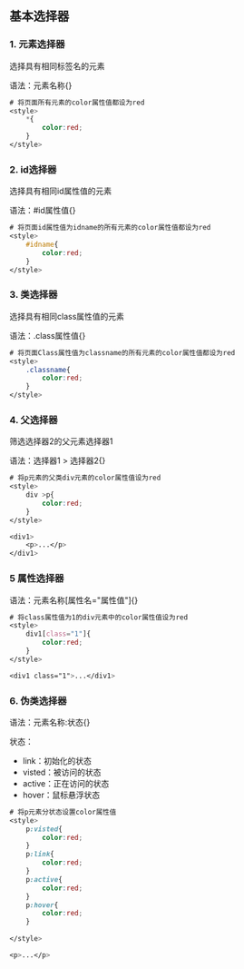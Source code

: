 ## 基本选择器

### 1. 元素选择器

选择具有相同标签名的元素

语法：元素名称{}

````css
# 将页面所有元素的color属性值都设为red
<style>
	*{
		color:red;
	}
</style>
````

### 2. id选择器

选择具有相同id属性值的元素

语法：#id属性值{}

```css
# 将页面id属性值为idname的所有元素的color属性值都设为red
<style>
	#idname{
		color:red;
	}
</style>
```

### 3. 类选择器

选择具有相同class属性值的元素

语法：.class属性值{}

```css
# 将页面Class属性值为classname的所有元素的color属性值都设为red
<style>
	.classname{
		color:red;
	}
</style>
```

### 4. 父选择器

筛选选择器2的父元素选择器1

语法：选择器1 > 选择器2{}

```css
# 将p元素的父类div元素的color属性值设为red
<style>
	div >p{
		color:red;
	}
</style>

<div1>
	<p>...</p>
</div1>
```

### 5 属性选择器

语法：元素名称[属性名="属性值"]{}

```css
# 将class属性值为1的div元素中的color属性值设为red
<style>
	div1[class="1"]{
		color:red;
	}
</style>

<div1 class="1">...</div1>
```

### 6. 伪类选择器

语法：元素名称:状态{}

状态：

- link：初始化的状态
- visted：被访问的状态
- active：正在访问的状态
- hover：鼠标悬浮状态

```css
# 将p元素分状态设置color属性值
<style>
	p:visted{
		color:red;
	}
	p:link{
		color:red;
	}
	p:active{
		color:red;
	}
	p:hover{
		color:red;
	}
	
</style>

<p>...</p>
```

